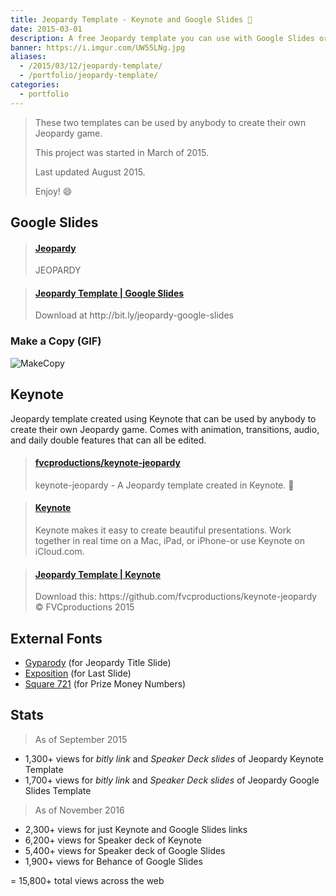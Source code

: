 ```yaml
---
title: Jeopardy Template - Keynote and Google Slides 📁
date: 2015-03-01
description: A free Jeopardy template you can use with Google Slides or Keynote.
banner: https://i.imgur.com/UW55LNg.jpg
aliases:
  - /2015/03/12/jeopardy-template/
  - /portfolio/jeopardy-template/
categories:
  - portfolio
---
```


> These two templates can be used by anybody to create their own Jeopardy game.
>
> This project was started in March of 2015.
>
> Last updated August 2015.
>
> Enjoy! :smile:

## Google Slides

<blockquote class="embedly-card"><h4><a href="http://bit.ly/jeopardy-google-slides">Jeopardy</a></h4><p>JEOPARDY</p></blockquote>
<script async src="//cdn.embedly.com/widgets/platform.js" charset="UTF-8"></script>

<blockquote class="embedly-card"><h4><a href="http://speakerdeck.com/fvcproductions/jeopardy-template-google-slides">Jeopardy Template | Google Slides</a></h4><p>Download at http://bit.ly/jeopardy-google-slides</p></blockquote>
<script async src="//cdn.embedly.com/widgets/platform.js" charset="UTF-8"></script>

### Make a Copy (GIF)

![MakeCopy](https://fvcproductions.files.wordpress.com/2015/05/makecopy.gif)

## Keynote

Jeopardy template created using Keynote that can be used by anybody to create their own Jeopardy game. Comes with animation, transitions, audio, and daily double features that can all be edited.

<blockquote class="embedly-card"><h4><a href="https://github.com/fvcproductions/keynote-jeopardy">fvcproductions/keynote-jeopardy</a></h4><p>keynote-jeopardy - A Jeopardy template created in Keynote. 📂</p></blockquote>
<script async src="//cdn.embedly.com/widgets/platform.js" charset="UTF-8"></script>

<blockquote class="embedly-card"><h4><a href="http://bit.ly/jeopardy-template">Keynote</a></h4><p>Keynote makes it easy to create beautiful presentations. Work together in real time on a Mac, iPad, or iPhone-or use Keynote on iCloud.com.</p></blockquote>
<script async src="//cdn.embedly.com/widgets/platform.js" charset="UTF-8"></script>

<blockquote class="embedly-card"><h4><a href="http://speakerdeck.com/fvcproductions/jeopardy-template-keynote">Jeopardy Template | Keynote</a></h4><p>Download this: https://github.com/fvcproductions/keynote-jeopardy © FVCproductions 2015</p></blockquote>
<script async src="//cdn.embedly.com/widgets/platform.js" charset="UTF-8"></script>

## External Fonts

- [Gyparody](https://www.1001fonts.com/gyparody-font.html) (for Jeopardy Title Slide)
- [Exposition](https://www.ffonts.net/Exposition.font) (for Last Slide)
- [Square 721](https://www.fontyukle.net/en/1,Square721) (for Prize Money Numbers)

## Stats

> As of September 2015

- 1,300+ views for _bitly link_ and _Speaker Deck slides_ of Jeopardy Keynote Template
- 1,700+ views for _bitly link_ and _Speaker Deck slides_ of Jeopardy Google Slides Template

> As of November 2016

- 2,300+ views for just Keynote and Google Slides links
- 6,200+ views for Speaker deck of Keynote
- 5,400+ views for Speaker deck of Google Slides
- 1,900+ views for Behance of Google Slides

= 15,800+ total views across the web
